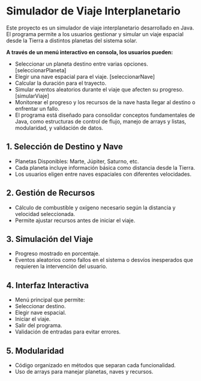 # Simulador de Viaje Interplanetario

Este proyecto es un simulador de viaje interplanetario desarrollado en Java. El programa permite a los usuarios gestionar y simular un viaje espacial desde la Tierra a distintos planetas del sistema solar.

**A través de un menú interactivo en consola, los usuarios pueden:**

- Seleccionar un planeta destino entre varias opciones. [seleccionarPlaneta]
- Elegir una nave espacial para el viaje. [seleccionarNave]
- Calcular la duración para el trayecto.
- Simular eventos aleatorios durante el viaje que afecten su progreso. [simularViaje]
- Monitorear el progreso y los recursos de la nave hasta llegar al destino o enfrentar un fallo.
- El programa está diseñado para consolidar conceptos fundamentales de Java, como estructuras de control de flujo, manejo de arrays y listas, modularidad, y validación de datos.

## **1. Selección de Destino y Nave**
- Planetas Disponibles: Marte, Júpiter, Saturno, etc.
- Cada planeta incluye información básica como distancia desde la Tierra.
- Los usuarios eligen entre naves espaciales con diferentes velocidades.

## **2. Gestión de Recursos**
- Cálculo de combustible y oxígeno necesario según la distancia y velocidad seleccionada.
- Permite ajustar recursos antes de iniciar el viaje.

## **3. Simulación del Viaje**
- Progreso mostrado en porcentaje.
- Eventos aleatorios como fallos en el sistema o desvíos inesperados que requieren la intervención del usuario.

## **4. Interfaz Interactiva**
- Menú principal que permite:
- Seleccionar destino.
- Elegir nave espacial.
- Iniciar el viaje.
- Salir del programa.
- Validación de entradas para evitar errores.

## **5. Modularidad**
- Código organizado en métodos que separan cada funcionalidad.
- Uso de arrays para manejar planetas, naves y recursos.